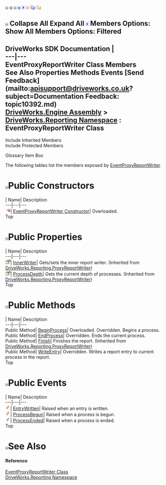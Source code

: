 ![](dotnetimages/collapse.gif) ![](dotnetimages/expand.gif) ![](dotnetimages/collapse.gif) ![](dotnetimages/expand.gif) ![](dotnetimages/drpdown.gif) ![](dotnetimages/drpdown_orange.gif) ![](dotnetimages/copycode.gif) ![](dotnetimages/copycodeHighlight.gif)

![](dotnetimages/collapse.gif) Collapse All Expand All ![](dotnetimages/drpdown.gif) Members Options: Show All  Members Options: Filtered   
---  
DriveWorks SDK Documentation  |   
---|---  
EventProxyReportWriter Class Members   
See Also Properties Methods Events [Send Feedback](mailto:apisupport@driveworks.co.uk?subject=Documentation Feedback: topic10392.md)  
[DriveWorks.Engine Assembly](topic2156.md) > [DriveWorks.Reporting Namespace](topic10334.md) : EventProxyReportWriter Class  
---  
  
Include Inherited Members    
Include Protected Members  


Glossary Item Box

The following tables list the members exposed by [EventProxyReportWriter](topic10392.md).

# ![](dotnetimages/collapse.gif)Public Constructors

| Name| Description  
---|---|---  
![Public Constructor](dotnetimages/publicConstructor.gif)| [EventProxyReportWriter Constructor](topic10398.md)| Overloaded.   
Top

# ![](dotnetimages/collapse.gif)Public Properties

| Name| Description  
---|---|---  
![Public Property](dotnetimages/publicProperty.gif)| [InnerWriter](topic10449.md)| Gets/sets the inner report writer. (Inherited from [DriveWorks.Reporting.ProxyReportWriter](topic10434.md))  
![Public Property](dotnetimages/publicProperty.gif)| [ProcessDepth](topic10450.md)| Gets the current depth of processes. (Inherited from [DriveWorks.Reporting.ProxyReportWriter](topic10434.md))  
Top

# ![](dotnetimages/collapse.gif)Public Methods

| Name| Description  
---|---|---  
Public Method| [BeginProcess](topic10401.md)| Overloaded. Overridden. Begins a process.   
Public Method| [EndProcess](topic10404.md)| Overridden. Ends the current process.   
Public Method| [Finish](topic10447.md)| Finishes the report. (Inherited from [DriveWorks.Reporting.ProxyReportWriter](topic10434.md))  
Public Method| [WriteEntry](topic10405.md)| Overridden. Writes a report entry to current process in the report.   
Top

# ![](dotnetimages/collapse.gif)Public Events

| Name| Description  
---|---|---  
![Public Event](dotnetimages/publicEvent.gif)| [EntryWritten](topic10406.md)| Raised when an entry is written.   
![Public Event](dotnetimages/publicEvent.gif)| [ProcessBegun](topic10407.md)| Raised when a process is begun.   
![Public Event](dotnetimages/publicEvent.gif)| [ProcessEnded](topic10408.md)| Raised when a process is ended.   
Top

# ![](dotnetimages/collapse.gif)See Also

#### Reference

[EventProxyReportWriter Class](topic10392.md)   
[DriveWorks.Reporting Namespace](topic10334.md)



